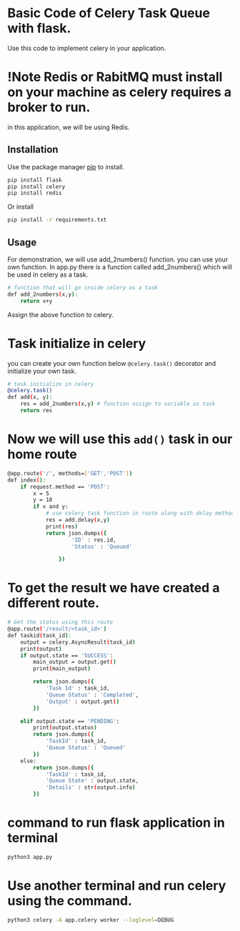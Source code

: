 # Basic Code of Celery Task Queue with flask.

Use this code to implement celery in your application.

#
# !Note Redis or RabitMQ must install on your machine as celery requires a broker to run.
in this application, we will be using Redis.

## Installation

Use the package manager [pip](https://pip.pypa.io/en/stable/) to install.

```bash
pip install flask
pip install celery
pip install redis
```
Or install 

```bash
pip install -r requirements.txt
```

## Usage
For demonstration, we will use add_2numbers() function. you can use your own function.
 In app.py there is a function called add_2numbers() which will be used in celery as a task.

```bash
# function that will go inside celery as a task
def add_2numbers(x,y):
    return x+y
```

Assign the above function to celery.
#
# Task initialize in celery
you can create your own function below `@celery.task()` decorator and initialize your own task.

```bash
# task initialize in celery
@celery.task()
def add(x, y):
    res = add_2numbers(x,y) # function assign to variable as task
    return res
```

#
# Now we will use this `add()` task in our home route
```bash
@app.route('/', methods=['GET','POST'])
def index():
    if request.method == 'POST':
        x = 5
        y = 10
        if x and y:
            # use celery task function in route along with delay method.
            res = add.delay(x,y)
            print(res)
            return json.dumps({
                    'ID' : res.id,
                    'Status' : 'Queued'

                }) 
```
#
# To get the result we have created a different route.
```bash
# Get the status using this route
@app.route('/result/<task_id>')
def taskid(task_id):
    output = celery.AsyncResult(task_id)  
    print(output)        
    if output.state == 'SUCCESS':
        main_output = output.get()
        print(main_output)

        return json.dumps({
            'Task Id' : task_id,
            'Queue Status' : 'Completed',
            'Output' : output.get()
        })

    elif output.state == 'PENDING':
        print(output.status)
        return json.dumps({
            'TaskId' : task_id,
            'Queue Status' : 'Queued'
        })
    else:
        return json.dumps({
            'TaskId' : task_id,
            'Queue State' : output.state,
            'Details' : str(output.info)
        })

```
# 
# command to run flask application in terminal 
```bash
python3 app.py
```
# Use another terminal and run celery using the command.
```bash
python3 celery -A app.celery worker --loglevel=DEBUG
```
